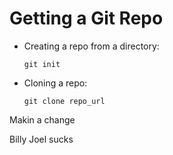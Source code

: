 # Getting a Git Repo

-   Creating a repo from a directory:
    
        git init
-   Cloning a repo:
    
        git clone repo_url

 Makin a change 

 Billy Joel sucks

